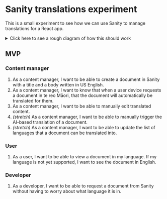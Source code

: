 # Sanity translations experiment

This is a small experiment to see how we can use Sanity to manage translations for a React app.

<details>
<summary>Click here to see a rough diagram of how this should work</summary>

```mermaid
flowchart TD
    RequestDocument[Client requests document] --> LookForTranslation{Does an up to date translation exist?}

    subgraph Sanity
        LookForTranslation -->|Yes| ReturnDocument[Serve it back to the client]
        LookForTranslation -->|No| TranslateContent[Translate the content]
        TranslateContent --> UpdateDocument[Update the Sanity document]
        UpdateDocument --> ReturnDocument[Serve it back to the client]
    end
```

</details>

## MVP

### Content manager

1. As a content manager, I want to be able to create a document in Sanity with a title and a body written in US English.
1. As a content manager, I want to know that when a user device requests a document in te reo Māori, that the document will automatically be translated for them.
1. As a content manager, I want to be able to manually edit translated content.
1. _(stretch)_ As a content manager, I want to be able to manually trigger the AI-based translation of a document.
1. _(stretch)_ As a content manager, I want to be able to update the list of languages that a document can be translated into.

### User

1. As a user, I want to be able to view a document in my language. If my language is not yet supported, I want to see the document in English.

### Developer

1. As a developer, I want to be able to request a document from Sanity without having to worry about what language it is in.
